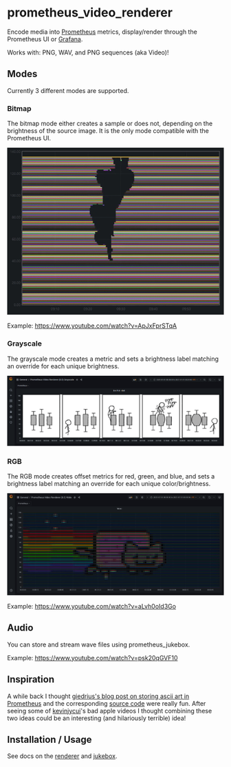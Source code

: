 # prometheus_video_renderer

Encode media into [Prometheus](https://prometheus.io/) metrics, display/render through the Prometheus UI or [Grafana](https://grafana.com/).

Works with: PNG, WAV, and PNG sequences (aka Video)!

## Modes

Currently 3 different modes are supported.

### Bitmap

The bitmap mode either creates a sample or does not, depending on the brightness of the source image. It is the only mode compatible with the Prometheus UI.

![bitmap-preview](docs/img/demo/bitmap.gif)

Example: https://www.youtube.com/watch?v=ApJxFprSTqA

### Grayscale

The grayscale mode creates a metric and sets a brightness label matching an override for each unique brightness.

![grayscale-preview](docs/img/demo/grayscale.png)

### RGB

The RGB mode creates offset metrics for red, green, and blue, and sets a brightness label matching an override for each unique color/brightness.

![rgb-preview](docs/img/demo/rgb.gif)

Example: https://www.youtube.com/watch?v=aLvh0oId3Go

## Audio

You can store and stream wave files using prometheus_jukebox.

Example: https://www.youtube.com/watch?v=psk20qGVF10

## Inspiration

A while back I thought [giedrius's blog post on storing ascii art in Prometheus](https://giedrius.blog/2019/09/21/is-it-a-good-idea-to-use-prometheus-for-storing-ascii-paintings/) and the corresponding [source code](https://github.com/GiedriusS/prometheuspainter) were really fun. After seeing some of [kevinjycui](https://github.com/kevinjycui/bad-apple)'s bad apple videos I thought combining these two ideas could be an interesting (and hilariously terrible) idea!

## Installation / Usage

See docs on the [renderer](docs/renderer.md) and [jukebox](docs/jukebox.md).
